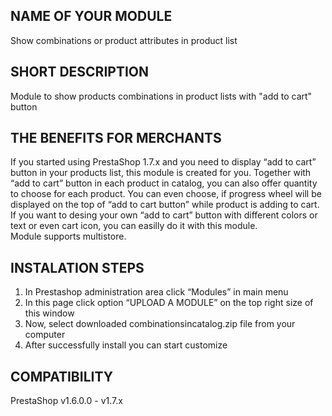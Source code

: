 ## NAME OF YOUR MODULE

Show combinations or product attributes in product list

## SHORT DESCRIPTION

Module to show products combinations in product lists with "add to cart" button

## THE BENEFITS FOR MERCHANTS

If you started using PrestaShop 1.7.x and you need to display “add to cart” button in your products list, this module is created for you. Together with “add to cart” button in each product in catalog, you can also offer quantity to choose for each product. You can even choose, if progress wheel will be displayed on the top of “add to cart button” while product is adding to cart. 
If you want to desing your own “add to cart” button with different colors or text or even cart icon, you can easilly do it with this module.   
Module supports multistore.

## INSTALATION STEPS

1. In Prestashop administration area click “Modules” in main menu
2. In this page click option “UPLOAD A MODULE” on the top right size of this window
3. Now, select downloaded combinationsincatalog.zip file from your computer 
4. After successfully install you can start customize

## COMPATIBILITY

PrestaShop v1.6.0.0 - v1.7.x
